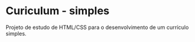 # Curiculum - simples
Projeto de estudo de HTML/CSS para o desenvolvimento de um currículo simples.
